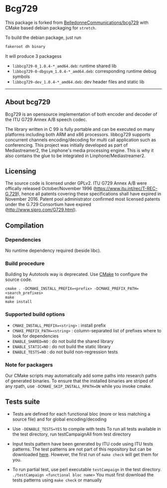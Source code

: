 Bcg729
======

This package is forked from [BelledonneCommunications/bcg729][bcg729-repo]
with CMake based debian packaging for `stretch`.

To build the debian package, just run

```bash
fakeroot dh binary
```

It will produce 3 packagess

- `libbcg729-0_1.0.4-*_amd64.deb`: runtime shared lib
- `libbcg729-0-dbgsym_1.0.4-*_amd64.deb`: corresponding runtime debug symbols
- `libbcg729-dev_1.0.4-*_amd64.deb`: dev header files and static lib

------

About bcg729
------------

Bcg729 is an opensource implementation of both encoder and decoder of the ITU G729 Annex A/B speech codec.

The library written in C 99 is fully portable and can be executed on many platforms including both ARM and x86 processors. 
libbcg729 supports concurrent channels encoding/decoding for multi call application such as conferencing. 
This project was initially developed as part of Mediastreamer2, the Linphone's media processing engine.
This is why it also contains the glue to be integrated in Linphone/Mediastreamer2.
 
Licensing
---------

The source code is licensed under GPLv2. ITU G729 Annex A/B were offically released October/November 1996 (https://www.itu.int/rec/T-REC-G.729),
hence all patents covering these specifications shall have expired in November 2016.
Patent pool administrator confirmed most licensed patents under the G.729 Consortium have expired (<http://www.sipro.com/G729.html>).

Compilation
-----------

### Dependencies

No runtime dependency required (beside libc).


### Build procedure

Building by Autotools way is deprecated. Use [CMake][cmake-website] to configure the source code.

	cmake . -DCMAKE_INSTALL_PREFIX=<prefix> -DCMAKE_PREFIX_PATH=<search_prefixes>
	make
	make install


### Supported build options

* `CMAKE_INSTALL_PREFIX=<string>` : install prefix
* `CMAKE_PREFIX_PATH=<string>`    : column-separated list of prefixes where to look for dependencies
* `ENABLE_SHARED=NO`              : do not build the shared library
* `ENABLE_STATIC=NO`              : do not build the static library
* `ENABLE_TESTS=NO`               : do not build non-regression tests


### Note for packagers

Our CMake scripts may automatically add some paths into research paths of generated binaries.
To ensure that the installed binaries are striped of any rpath, use `-DCMAKE_SKIP_INSTALL_RPATH=ON`
while you invoke cmake.

Tests suite
-----------

- Tests are defined for each functional bloc (more or less matching a source file)
  and for global encoding/decoding

- Use `-DENABLE_TESTS=YES` to compile with tests To run all tests available in the test directory, run testCampaignAll from test directory

- Input tests pattern have been generated by ITU code using ITU tests patterns.
  The test patterns are not part of this repository but can be downloaded [here][bcg729-patern]. However, the first
  run of `make check` will get them for you.

- To run partial test, use perl executable `testCampaign` in the test directory.
  `./testCampaign <functional bloc name>`
  You must first download the tests patterns using `make check` or manually


[bcg729-patern]: http://www.belledonne-communications.com/downloads/bcg729-patterns.zip
[cmake-website]: https://cmake.org/
[bcg729-repo]: https://github.com/BelledonneCommunications/bcg729
